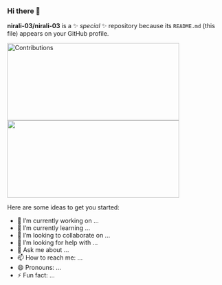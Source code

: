 ### Hi there 👋

**nirali-03/nirali-03** is a ✨ _special_ ✨ repository because its `README.md` (this file) appears on your GitHub profile.


<img alt="Contributions" src="https://github-readme-stats.vercel.app/api?username=nirali-03&show_icons=true" width="400px" height="180px" >

<img src ="https://github-readme-streak-stats.herokuapp.com?user=nirali-03&theme=vision-friendly-dark&hide_border=true" width="400px" height="180px">

Here are some ideas to get you started:

- 🔭 I’m currently working on ...
- 🌱 I’m currently learning ...
- 👯 I’m looking to collaborate on ...
- 🤔 I’m looking for help with ...
- 💬 Ask me about ...
- 📫 How to reach me: ...
- 😄 Pronouns: ...
- ⚡ Fun fact: ...
